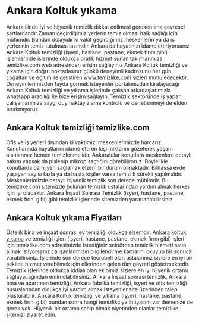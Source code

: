 # Ankara Koltuk yıkama
Ankara ilinde İyi ve hijyenik temizlik dikkat edilmesi gereken ana çevresel şartlardandır.Zaman geçirdiğimiz yerlerin temiz olması halk sağlığı için mühimdir. Bundan dolayıdır ki vakit geçirdiğimiz meskenlerin ya da iş yerlerinin temiz tutulması lazımdır. Ankara’da hayatınızı idame ettiriyorsanız Ankara Koltuk temizliği (işyeri, hastane, pastane, ekmek fırını gibi) işlemlerinde işlerinde oldukça pratik hizmet sunan takımlarımıza temizlike.com web adresinden erişim sağlayınız Ankara Koltuk temizliği ve yıkama için doğru noktadasınız çünkü deneyimli kadrosunu her gün çoğaltan ve eğitim ile geliştiren www.temizlike.com sizleri mutlu edecektir. Deneyimlerimizden fayda görmek isteyenler portalımızdan kiralayacağı Ankara Koltuk temizliği ve yıkama işlerinde çalışan arkadaşlarımızla whatsapp aracılığı ile bize erişim sağlayın. Temizlik sektöründe iş yapan çalışanlarımıza saygı duymaktayız ama kontrolü ve denetlenmeyi de elden bırakmıyoruz.

## Ankara Koltuk temizliği temizlike.com

Ofis ve iş yerleri dışından ki vaktimizi meskenlerimizde harcarız. Konutlarında hayatlarını idame ettiren kişi miktarını gözeterek yaşam alanlarımız hemen temizlenmelidir. Ankaralular konutlara meskenlere detaylı bakım yapsak da pislenip mikrop saçtığını görebiliyoruz. Böylelikle konutlarda da hijyen sağlamak elzem bir durum olmaktadır. Bilhassa evde yaşayan sayısı fazla ya da hasta kişiler varsa temizlik sürekli yapılmaldır. Meskenlerimizde detaylı hijyenik temizlik son derece mühimdir. Bu temizlike.com sitemizde bulunan temizlik ustalarından yardım almak herkes için iyi olacaktır. Ankara İnşaat Sonrası Temizlik (işyeri, hastane, pastane, ekmek fırını gibi) gibi temizlik işlerinde sitemizden yararlanabilirsiniz.

## Ankara Koltuk yıkama Fiyatları

Üstelik bina ve inşaat sonrası ev temizliği oldukça elzemdir. [Ankara koltuk yıkama](https://www.temizlike.com/ankara/) ve temizliği işleri (işyeri, hastane, pastane, ekmek fırını gibi) işleri için temizlike.com adresimizde istediğiniz sektörden temizlik hizmeti satın almak istiyorsanız çalışanlarımızın bilgilendirme kartlarını okuyup bir sonuca varabilirsiniz. İşlerinde son derece tecrübeli olan ustalarımız sizlere en iyi bir şekilde hizmet verebilmek için ellerinden gelen tüm gayreti göstermektedir. Temizlik işlerinde oldukça iddialı olan ekibimiz sizlere en iyi hijyenik ortamı sağlayacağından emin olabilirsiniz.
Ankara İnşaat sonrası temizlik, Ankara bina ve apartman temizliği, Ankara fabrika temizliği, işyeri ve ofis temizliği hususlarından oldukça iyi yardım almak isteyenler site üzerinden talep oluşturabilir. Ankara Koltuk temizliği ve yıkama (işyeri, hastane, pastane, ekmek fırını gibi) bundan sonra hangi temizlikçiye ihtiyacım var demenize de gerek yok. Hijyenik bir ortama sahip olmak niyetinden olanlar temizlike sitemizi ziyaret edin.

